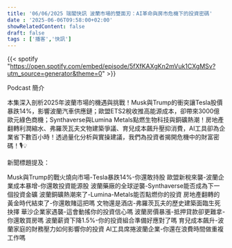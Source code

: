 ```yaml
---
title: '06/06/2025 瑞閣快訊 波蘭市場的雙面刃：AI革命與房市危機下的投資密碼'
date : '2025-06-06T09:58:00+02:00'
showRelatedContent: false
draft: false
tags : ['播客','快訊']
---
```

{{< spotify "https://open.spotify.com/embed/episode/5fXfKAXgKn2mVuk1CXgMSv?utm_source=generator&theme=0" >}}



Podcast 簡介

本集深入剖析2025年波蘭市場的機遇與挑戰！Musk與Trump的衝突讓Tesla股價暴跌14%，影響波蘭汽車供應鏈；歐盟ETS2稅收推高能源成本，卻帶來3000億歐元綠色商機；Synthaverse與Lumina Metals點燃生物科技與銅礦熱潮！房地產翻轉利潤縮水、弗羅茨瓦夫文物建築爭議、育兒成本飆升壓抑消費，AI工具卻為企業省下數百小時！透過量化分析與實操建議，我們為投資者揭開危機中的財富密碼！🎙️💡

新聞標題提及：

Musk與Trump的戰火燒向市場-Tesla暴跌14%-你還敢持股
歐盟新稅來襲-波蘭企業成本暴增-你還敢投資能源股
波蘭藥廠的全球逆襲-Synthaverse能否成為下一個投資金礦
波蘭銅礦熱潮來了-Lumina-Metals能否點燃你的投資
房地產翻轉的黃金時代結束了-你還敢賭這把嗎
文物還是酒店-弗羅茨瓦夫的歷史建築面臨生死抉擇
華沙企業家遇襲-這會動搖你的投資信心嗎
波蘭房價暴漲-抵押貸款卻更難拿-你還敢買房嗎
波蘭薪資下降1.5%-你的投資組合準備好應對了嗎
育兒成本飆升-波蘭家庭的財務壓力如何影響你的投資
AI工具席捲波蘭企業-你還在浪費時間做重複工作嗎